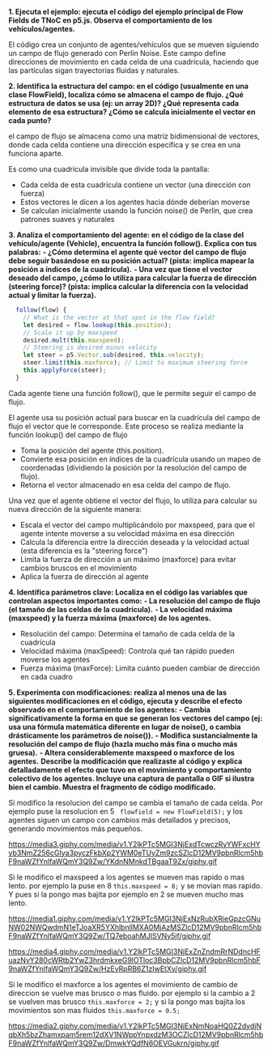 **1. Ejecuta el ejemplo: ejecuta el código del ejemplo principal de Flow Fields de TNoC en p5.js. Observa el comportamiento de los vehículos/agentes.**

El código crea un conjunto de agentes/vehículos que se mueven siguiendo un campo de flujo generado con Perlin Noise. Este campo define direcciones de movimiento en cada celda de una cuadrícula, haciendo que las partículas sigan trayectorias fluidas y naturales.

**2. Identifica la estructura del campo: en el código (usualmente en una clase FlowField), localiza cómo se almacena el campo de flujo. ¿Qué estructura de datos se usa (ej: un array 2D)? ¿Qué representa cada elemento de esa estructura? ¿Cómo se calcula inicialmente el vector en cada punto?**

el campo de flujo se almacena como una matriz bidimensional de vectores, donde cada celda contiene una dirección específica y se crea en una funciona aparte. 

Es como una cuadrícula invisible que divide toda la pantalla:
- Cada celda de esta cuadrícula contiene un vector (una dirección con fuerza)
- Estos vectores le dicen a los agentes hacia dónde deberían moverse
- Se calculan inicialmente usando la función noise() de Perlin, que crea patrones suaves y naturales


**3. Analiza el comportamiento del agente: en el código de la clase del vehículo/agente (Vehicle), encuentra la función follow(). Explica con tus palabras:**
 **- ¿Cómo determina el agente qué vector del campo de flujo debe seguir basándose en su posición actual? (pista: implica mapear la posición a índices de la cuadrícula).**
  **- Una vez que tiene el vector deseado del campo, ¿cómo lo utiliza para calcular la fuerza de dirección (steering force)? (pista: implica calcular la diferencia con la velocidad actual y limitar la fuerza).**

```js
  follow(flow) {
    // What is the vector at that spot in the flow field?
    let desired = flow.lookup(this.position);
    // Scale it up by maxspeed
    desired.mult(this.maxspeed);
    // Steering is desired minus velocity
    let steer = p5.Vector.sub(desired, this.velocity);
    steer.limit(this.maxforce); // Limit to maximum steering force
    this.applyForce(steer);
  }
```

Cada agente tiene una función follow(), que le permite seguir el campo de flujo. 

El agente usa su posición actual para buscar en la cuadrícula del campo de flujo el vector que le corresponde. Este proceso se realiza mediante la función lookup() del campo de flujo
- Toma la posición del agente (this.position).
- Convierte esa posición en índices de la cuadrícula usando un mapeo de coordenadas (dividiendo la posición por la resolución del campo de flujo).
- Retorna el vector almacenado en esa celda del campo de flujo.

Una vez que el agente obtiene el vector del flujo, lo utiliza para calcular su nueva dirección de la siguiente manera:
- Escala el vector del campo multiplicándolo por maxspeed, para que el agente intente moverse a su velocidad máxima en esa dirección
- Calcula la diferencia entre la dirección deseada y la velocidad actual (esta diferencia es la "steering force")
- Limita la fuerza de dirección a un máximo (maxforce) para evitar cambios bruscos en el movimiento
- Aplica la fuerza de dirección al agente

**4. Identifica parámetros clave: Localiza en el código las variables que controlan aspectos importantes como:**
  **- La resolución del campo de flujo (el tamaño de las celdas de la cuadrícula).**
  **- La velocidad máxima (maxspeed) y la fuerza máxima (maxforce) de los agentes.**

- Resolución del campo: Determina el tamaño de cada celda de la cuadrícula
- Velocidad máxima (maxSpeed): Controla qué tan rápido pueden moverse los agentes
- Fuerza máxima (maxForce): Limita cuánto pueden cambiar de dirección en cada cuadro

**5. Experimenta con modificaciones: realiza al menos una de las siguientes modificaciones en el código, ejecuta y describe el efecto observado en el comportamiento de los agentes:**
  **- Cambia significativamente la forma en que se generan los vectores del campo (ej: usa una fórmula matemática diferente en lugar de noise(), o cambia drásticamente los parámetros de noise()).**
  **- Modifica sustancialmente la resolución del campo de flujo (hazla mucho más fina o mucho más gruesa).**
  **- Altera considerablemente maxspeed o maxforce de los agentes.**
**Describe la modificación que realizaste al código y explica detalladamente el efecto que tuvo en el movimiento y comportamiento colectivo de los agentes. Incluye una captura de pantalla o GIF si ilustra bien el cambio. Muestra el fragmento de código modificado.**
 
Si modifico la resolucion del campo se cambia el tamaño de cada celda. Por ejemplo puse la resolucion en 5 ``` flowfield = new FlowField(5);``` y los agentes siguen un campo con cambios más detallados y precisos, generando movimientos más pequeños. 

https://media3.giphy.com/media/v1.Y2lkPTc5MGI3NjExdTcwczRyYWFxcHYyb3NmZ256cGIya3pyczFkbXp2YWM0eTUyZm9zcSZlcD12MV9pbnRlcm5hbF9naWZfYnlfaWQmY3Q9Zw/YKdnNMnkdTBgaaT9Zx/giphy.gif

Si le modifico el maxspeed a los agentes se mueven mas rapido o mas lento. por ejemplo la puse en 8 ```this.maxspeed = 8;``` y se movian mas rapido. Y pues si la pongo mas bajita por ejemplo en 2 se mueven mucho mas lento.

https://media1.giphy.com/media/v1.Y2lkPTc5MGI3NjExNzRubXRieGpzcGNuNW02NWQwdmN1eTJoaXR5YXhlbnllMXA0MjAzMSZlcD12MV9pbnRlcm5hbF9naWZfYnlfaWQmY3Q9Zw/TQ7eboahMJISVNy5jf/giphy.gif

https://media4.giphy.com/media/v1.Y2lkPTc5MGI3NjExZnZndmRrNDdncHFuazNvY280cWRtb2YwZ3hrdmkxeG9lOTloc3BpbCZlcD12MV9pbnRlcm5hbF9naWZfYnlfaWQmY3Q9Zw/HzEvRpRB6Z1zIwEtXv/giphy.gif

Si le modifico el maxforce a los agentes el movimiento de cambio de direccion se vuelve mas brusco o mas fluido. por ejemplo si la cambio a 2 se vuelven mas brusco ```this.maxforce = 2;``` y si la pongo mas bajita los movimientos son mas fluidos ```this.maxforce = 0.5;```

https://media2.giphy.com/media/v1.Y2lkPTc5MGI3NjExNmNoaHQ0Z2dydjNqbXh5bzZhamxpam5rem12dXV1NWppYnpxdzM3OCZlcD12MV9pbnRlcm5hbF9naWZfYnlfaWQmY3Q9Zw/DmwkYQdfN6OEVGukrn/giphy.gif

